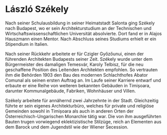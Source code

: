 # László Székely

Nach seiner Schulausbildung in seiner Heimatstadt Salonta ging Székely nach Budapest, wo er sein Architekturstudium an der Technischen und Wirtschaftswissenschaftlichen Universität absolvierte. Dort fand er in Alajos Hauszmann einen Mentor. Nach Abschluss seines Studiums erhielt er ein Stipendium in Italien.

Nach seiner Rückkehr arbeitete er für Czigler Győzőunui, einen der führenden Architekten Budapests seiner Zeit. Székely wurde unter dem Bürgermeister des damaligen Temesvár, Karoly Telbisz, für die neu geschaffene Position des Leitenden Architekten empfohlen. So vertrauten ihm die Behörden 1903 den Bau des modernen Schlachthofes Abator Comunal als seinen ersten Auftrag an. Im Laufe seiner Karriere entwarf und erbaute er eine Reihe von weiteren bekannten Gebäuden in Timișoara, darunter Kommunalgebäude, Fabriken, Wohnhäuser und Villen.

Székely arbeitete für annähernd zwei Jahrzehnte in der Stadt. Gleichzeitig führte er sein eigenes Architekturbüro, welches für private und religiöse Gemeinden sowohl in Timișoara als auch in anderen Orten der Österreichisch-Ungarischen Monarchie tätig war. Die von ihm ausgeführten Bauten trugen vorwiegend eklektizistische Stilzüge, reich an Elementen aus dem Barock und dem Jugendstil wie der Wiener Secession. 
